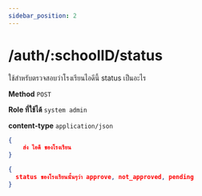 ```yaml
---
sidebar_position: 2
---
```


# /auth/:schoolID/status


ใช้สำหรับตรวจสอบว่าโรงเรียนไอดีนี้ status เป็นอะไร

**Method** `POST`

**Role ที่ใช้ได้** `system admin`

**content-type** `application/json`

```json title="Request"
{
    ส่ง ไอดี ของโรงเรียน
}
```

```json title="Response"
{
  status ของโรงเรียนนั้นๆว่า approve, not_approved, pending
}
```